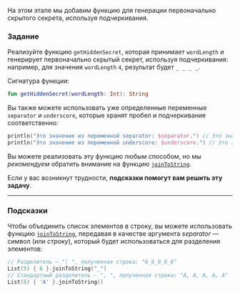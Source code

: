 На этом этапе мы добавим функцию для генерации первоначально скрытого секрета, используя подчеркивания.

### Задание

Реализуйте функцию `getHiddenSecret`, которая принимает `wordLength` и генерирует первоначально скрытый секрет, используя подчеркивания: например, для значения `wordLength` `4`, результат будет `_ _ _ _`.

<div class="hint" title="Нажмите, чтобы увидеть новый сигнатур функции getHiddenSecret">

Сигнатура функции:
```kotlin
fun getHiddenSecret(wordLength: Int): String
```
</div>

Вы также можете использовать уже определенные переменные `separator` и `underscore`, которые хранят пробел и подчеркивание соответственно:
```kotlin
println("Это значение из переменной separator: $separator.") // Это значение из переменной separator:  .
println("Это значение из переменной underscore: $underscore.") // Это значение из переменной underscore: _.
```

Вы можете реализовать эту функцию любым способом, но мы _рекомендуем_ обратить внимание на функцию [`joinToString`](https://kotlinlang.org/api/latest/jvm/stdlib/kotlin.collections/join-to-string.html).

Если у вас возникнут трудности, **подсказки помогут вам решить эту задачу**.

----

### Подсказки

<div class="Hint" title="Нажмите, чтобы узнать больше о функции joinToString">

Чтобы объединить список элементов в строку, вы можете использовать функцию [`joinToString`](https://kotlinlang.org/api/latest/jvm/stdlib/kotlin.sequences/join-to-string.html), передавая в качестве аргумента _separator_ — символ (или _строку_), который будет использоваться для разделения элементов:
```kotlin
// Разделитель — "; ", полученная строка: "6_6_6_6_6"
List(5) { 6 }.joinToString("_")
// Стандартный разделитель — ", ", полученная строка: "A, A, A, A, A"
List(5) { 'A' }.joinToString()
```
</div>